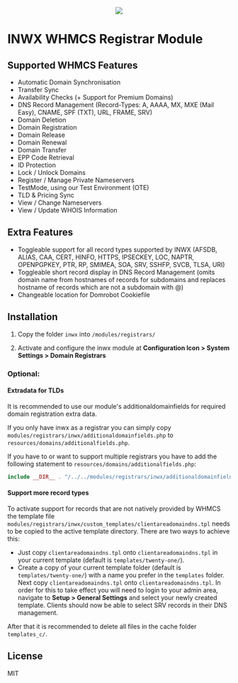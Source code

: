 <p align="center">
  <a href="https://www.inwx.de/images/logos/inwx.png" target="_blank">
    <img src="https://www.inwx.de/images/logos/inwx.png">
  </a>
</p>

INWX WHMCS Registrar Module
=========

## Supported WHMCS Features

* Automatic Domain Synchronisation
* Transfer Sync
* Availability Checks (+ Support for Premium Domains)
* DNS Record Management (Record-Types: A, AAAA, MX, MXE (Mail Easy), CNAME, SPF (TXT), URL, FRAME, SRV)
* Domain Deletion
* Domain Registration
* Domain Release
* Domain Renewal
* Domain Transfer
* EPP Code Retrieval
* ID Protection
* Lock / Unlock Domains
* Register / Manage Private Nameservers
* TestMode, using our Test Environment (OTE)
* TLD & Pricing Sync
* View / Change Nameservers
* View / Update WHOIS Information

## Extra Features

* Toggleable support for all record types supported by INWX (AFSDB, ALIAS, CAA, CERT, HINFO, HTTPS, IPSECKEY, LOC, NAPTR, OPENPGPKEY, PTR, RP, SMIMEA, SOA, SRV, SSHFP, SVCB, TLSA, URI)
* Toggleable short record display in DNS Record Management (omits domain name from hostnames of records for subdomains and replaces hostname of records which are not a subdomain with @)
* Changeable location for Domrobot Cookiefile

## Installation
1. Copy the folder `inwx` into `/modules/registrars/`

2. Activate and configure the inwx module at **Configuration Icon > System Settings > Domain Registrars**

### Optional:

#### Extradata for TLDs

It is recommended to use our module's additionaldomainfields for required domain registration extra data.

If you only have inwx as a registrar you can simply copy `modules/registrars/inwx/additionaldomainfields.php` to `resources/domains/additionalfields.php`.

If you have to or want to support multiple registrars you have to add the following statement to `resources/domains/additionalfields.php`:
```php
include __DIR__ . "/../../modules/registrars/inwx/additionaldomainfields.php";
```

#### Support more record types

To activate support for records that are not natively provided by WHMCS the
template file `modules/registrars/inwx/custom_templates/clientareadomaindns.tpl` needs to be copied to the active
template directory. There are two ways to achieve this:

* Just copy `clientareadomaindns.tpl` onto `clientareadomaindns.tpl` in your current template (default is `templates/twenty-one/`).
* Create a copy of your current template folder (default is `templates/twenty-one/`) with a name 
  you prefer in the `templates` folder. Next copy `clientareadomaindns.tpl` onto `clientareadomaindns.tpl`. In order for this to take effect you will need to login to your admin area,
  navigate to **Setup > General Settings** and select your newly created template.
  Clients should now be able to select SRV records in their DNS management.

After that it is recommended to delete all files in the cache folder `templates_c/`.

License
----

MIT
